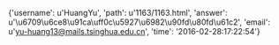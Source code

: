 {'username': u'HuangYu', 'path': u'1163/1163.html', 'answer': u'\u6709\u6ce8\u91ca\uff0c\u5927\u6982\u90fd\u80fd\u61c2', 'email': u'yu-huang13@mails.tsinghua.edu.cn', 'time': '2016-02-28:17:22:54'}